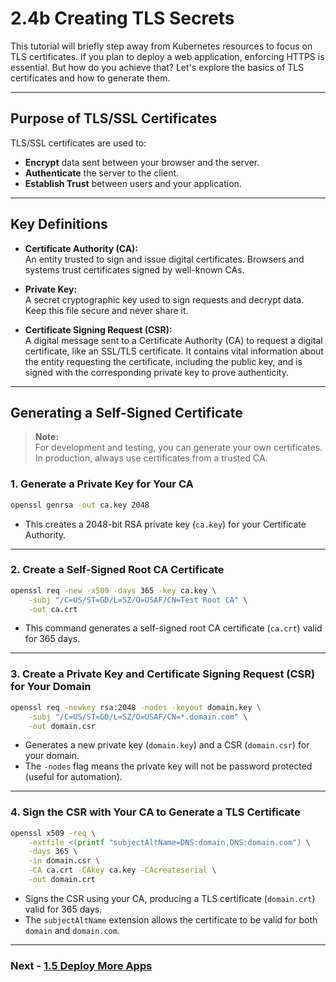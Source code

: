 # 2.4b Creating TLS Secrets

This tutorial will briefly step away from Kubernetes resources to focus on TLS certificates. If you plan to deploy a web application, enforcing HTTPS is essential. But how do you achieve that? Let's explore the basics of TLS certificates and how to generate them.

---

## Purpose of TLS/SSL Certificates

TLS/SSL certificates are used to:

- **Encrypt** data sent between your browser and the server.
- **Authenticate** the server to the client.
- **Establish Trust** between users and your application.

---

## Key Definitions
- **Certificate Authority (CA):**  
    An entity trusted to sign and issue digital certificates. Browsers and systems trust certificates signed by well-known CAs.

- **Private Key:**  
    A secret cryptographic key used to sign requests and decrypt data. Keep this file secure and never share it.

- **Certificate Signing Request (CSR):**  
    A digital message sent to a Certificate Authority (CA) to request a digital certificate, like an SSL/TLS certificate. It contains vital information about the entity requesting the certificate, including the public key, and is signed with the corresponding private key to prove authenticity.

---

## Generating a Self-Signed Certificate

> **Note:**  
> For development and testing, you can generate your own certificates. In production, always use certificates from a trusted CA.

### 1. Generate a Private Key for Your CA

```sh
openssl genrsa -out ca.key 2048
```
- This creates a 2048-bit RSA private key (`ca.key`) for your Certificate Authority.

---

### 2. Create a Self-Signed Root CA Certificate

```sh
openssl req -new -x509 -days 365 -key ca.key \
    -subj "/C=US/ST=GD/L=SZ/O=USAF/CN=Test Root CA" \
    -out ca.crt
```
- This command generates a self-signed root CA certificate (`ca.crt`) valid for 365 days.

---

### 3. Create a Private Key and Certificate Signing Request (CSR) for Your Domain

```sh
openssl req -newkey rsa:2048 -nodes -keyout domain.key \
    -subj "/C=US/ST=GD/L=SZ/O=USAF/CN=*.domain.com" \
    -out domain.csr
```
- Generates a new private key (`domain.key`) and a CSR (`domain.csr`) for your domain.
- The `-nodes` flag means the private key will not be password protected (useful for automation).

---

### 4. Sign the CSR with Your CA to Generate a TLS Certificate

```sh
openssl x509 -req \
    -extfile <(printf "subjectAltName=DNS:domain,DNS:domain.com") \
    -days 365 \
    -in domain.csr \
    -CA ca.crt -CAkey ca.key -CAcreateserial \
    -out domain.crt
```
- Signs the CSR using your CA, producing a TLS certificate (`domain.crt`) valid for 365 days.
- The `subjectAltName` extension allows the certificate to be valid for both `domain` and `domain.com`.

---
### Next - [1.5 Deploy More Apps](../L5/exercise.md)
